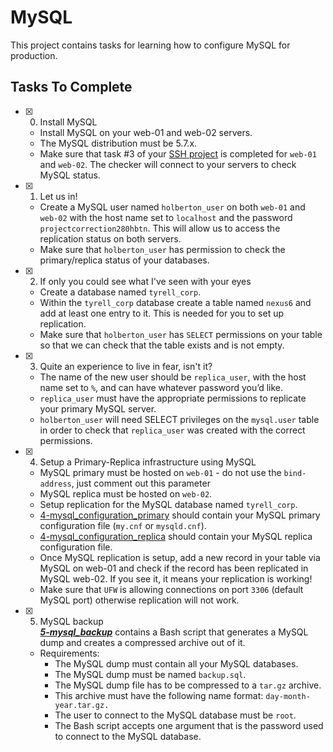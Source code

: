 # MySQL

This project contains tasks for learning how to configure MySQL for production.

## Tasks To Complete

+ [x] 0. Install MySQL<br/>
  + Install MySQL on your web-01 and web-02 servers.
  + The MySQL distribution must be 5.7.x.
  + Make sure that task #3 of your [SSH project](../0x0B-ssh/README.md) is completed for `web-01` and `web-02`. The checker will connect to your servers to check MySQL status.

+ [x] 1. Let us in!<br/>
  + Create a MySQL user named `holberton_user` on both `web-01` and `web-02` with the host name set to `localhost` and the password `projectcorrection280hbtn`. This will allow us to access the replication status on both servers.
  + Make sure that `holberton_user` has permission to check the primary/replica status of your databases.

+ [x] 2. If only you could see what I've seen with your eyes<br/>
  + Create a database named `tyrell_corp`.
  + Within the `tyrell_corp` database create a table named `nexus6` and add at least one entry to it. This is needed for you to set up replication.
  + Make sure that `holberton_user` has `SELECT` permissions on your table so that we can check that the table exists and is not empty.

+ [x] 3. Quite an experience to live in fear, isn't it?<br/>
  + The name of the new user should be `replica_user`, with the host name set to `%`, and can have whatever password you’d like.
  + `replica_user` must have the appropriate permissions to replicate your primary MySQL server.
  + `holberton_user` will need SELECT privileges on the `mysql.user` table in order to check that `replica_user` was created with the correct permissions.

+ [x] 4. Setup a Primary-Replica infrastructure using MySQL<br/>
  + MySQL primary must be hosted on `web-01` - do not use the `bind-address`, just comment out this parameter
  + MySQL replica must be hosted on `web-02`.
  + Setup replication for the MySQL database named `tyrell_corp`.
  + [4-mysql_configuration_primary](4-mysql_configuration_primary) should contain your MySQL primary configuration file (`my.cnf` or `mysqld.cnf`).
  + [4-mysql_configuration_replica](4-mysql_configuration_replica) should contain your MySQL replica configuration file.
  + Once MySQL replication is setup, add a new record in your table via MySQL on web-01 and check if the record has been replicated in MySQL web-02. If you see it, it means your replication is working!
  + Make sure that `UFW` is allowing connections on port `3306` (default MySQL port) otherwise replication will not work.

+ [x] 5. MySQL backup<br/>_**[5-mysql_backup](5-mysql_backup)**_ contains a Bash script that generates a MySQL dump and creates a compressed archive out of it.
  + Requirements:
    + The MySQL dump must contain all your MySQL databases.
    + The MySQL dump must be named `backup.sql`.
    + The MySQL dump file has to be compressed to a `tar.gz` archive.
    + This archive must have the following name format: `day-month-year.tar.gz.`
    + The user to connect to the MySQL database must be `root`.
    + The Bash script accepts one argument that is the password used to connect to the MySQL database.

